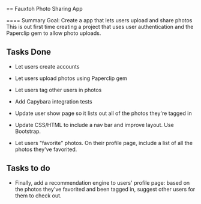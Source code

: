 == Fauxtoh Photo Sharing App

==== Summary
Goal: Create a app that lets users upload and share photos
This is out first time creating a project that uses user authentication and the Paperclip gem to allow photo uploads.

Tasks Done
----------

* Let users create accounts

* Let users upload photos using Paperclip gem

* Let users tag other users in photos

* Add Capybara integration tests

* Update user show page so it lists out all of the photos they're tagged in

* Update CSS/HTML to include a nav bar and improve layout. Use Bootstrap.

* Let users "favorite" photos. On their profile page, include a list of all the photos they've favorited.

Tasks to do
------------

* Finally, add a recommendation engine to users' profile page: based on the photos they've favorited and been tagged in, suggest other users for them to check out.
